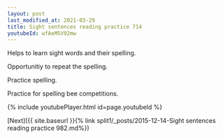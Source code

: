 ```yaml
---
layout: post
last_modified_at: 2021-03-29
title: Sight sentences reading practice 714
youtubeId: wfAeM5V92mw
---
```

 
 
Helps to learn sight words and their spelling.

Opportunitiy to repeat the spelling. 

Practice spelling. 
 
Practice for spelling bee competitions. 
 
{% include youtubePlayer.html id=page.youtubeId %}
 
 

[Next]({{ site.baseurl }}{% link  split1/_posts/2015-12-14-Sight sentences reading practice 982.md%})
 
